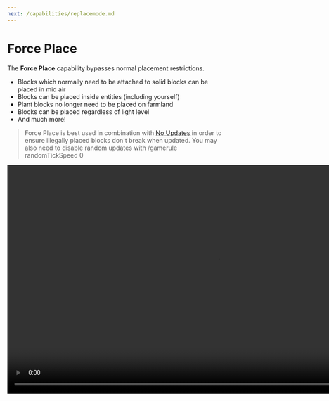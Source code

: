```yaml
---
next: /capabilities/replacemode.md
---
```


# Force Place

The **Force Place** capability bypasses normal placement restrictions.

- Blocks which normally need to be attached to solid blocks can be placed in mid air
- Blocks can be placed inside entities (including yourself)
- Plant blocks no longer need to be placed on farmland
- Blocks can be placed regardless of light level
- And much more!

> Force Place is best used in combination with [No Updates](noupdates.md) in order to ensure illegally placed blocks don't break when updated. You may also need to disable random updates with /gamerule randomTickSpeed 0

<video width="960" height="520" controls autoplay loop>
    <source src="/images/ForcePlace.mp4" type="video/mp4">
</video>

